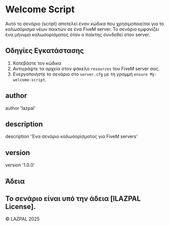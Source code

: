 # Welcome Script

Αυτό το σενάριο (script) αποτελεί έναν κώδικα που χρησιμοποιείται για το καλωσόρισμα νέων παικτών σε ένα FiveM server. Το σενάριο εμφανίζει ένα μήνυμα καλωσορίσματος όταν ο παίκτης συνδεθεί στον server.

## Οδηγίες Εγκατάστασης
1. Κατεβάστε τον κώδικα 
2. Αντιγράψτε τα αρχεία στον φάκελο `resources` του FiveM server σας.
3. Ενεργοποιήστε το σενάριο στο `server.cfg` με τη γραμμή `ensure My-welcome-script`.

## author
author 'lazpal'
## description
description 'Ένα σενάριο καλωσορίσματος για FiveM servers'
## version
version '1.0.0'

## Άδεια

Το σενάριο είναι υπό την άδεια [lLAZPAL License].
----
© LAZPAL 2025
